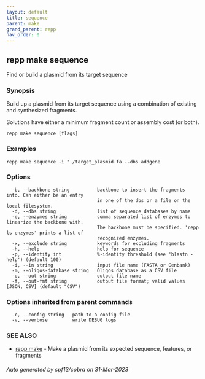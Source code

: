 ```yaml
---
layout: default
title: sequence
parent: make
grand_parent: repp
nav_order: 0
---
```

## repp make sequence

Find or build a plasmid from its target sequence

### Synopsis

Build up a plasmid from its target sequence using a combination of existing and
synthesized fragments.

Solutions have either a minimum fragment count or assembly cost (or both).

```
repp make sequence [flags]
```

### Examples

```
repp make sequence -i "./target_plasmid.fa --dbs addgene
```

### Options

```
  -b, --backbone string          backbone to insert the fragments into. Can either be an entry 
                                 in one of the dbs or a file on the local filesystem.
  -d, --dbs string               list of sequence databases by name
  -e, --enzymes string           comma separated list of enzymes to linearize the backbone with.
                                 The backbone must be specified. 'repp ls enzymes' prints a list of
                                 recognized enzymes.
  -x, --exclude string           keywords for excluding fragments
  -h, --help                     help for sequence
  -p, --identity int             %-identity threshold (see 'blastn -help') (default 100)
  -i, --in string                input file name (FASTA or Genbank)
  -m, --oligos-database string   Oligos database as a CSV file
  -o, --out string               output file name
  -f, --out-fmt string           output file format; valid values [JSON, CSV] (default "CSV")
```

### Options inherited from parent commands

```
  -c, --config string   path to a config file
  -v, --verbose         write DEBUG logs
```

### SEE ALSO

* [repp make](repp_make)	 - Make a plasmid from its expected sequence, features, or fragments

###### Auto generated by spf13/cobra on 31-Mar-2023
